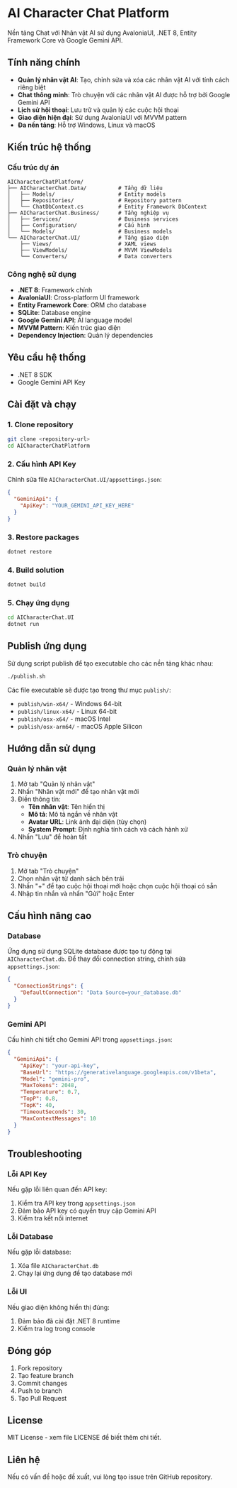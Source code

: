 # AI Character Chat Platform

Nền tảng Chat với Nhân vật AI sử dụng AvaloniaUI, .NET 8, Entity Framework Core và Google Gemini API.

## Tính năng chính

- **Quản lý nhân vật AI**: Tạo, chỉnh sửa và xóa các nhân vật AI với tính cách riêng biệt
- **Chat thông minh**: Trò chuyện với các nhân vật AI được hỗ trợ bởi Google Gemini API
- **Lịch sử hội thoại**: Lưu trữ và quản lý các cuộc hội thoại
- **Giao diện hiện đại**: Sử dụng AvaloniaUI với MVVM pattern
- **Đa nền tảng**: Hỗ trợ Windows, Linux và macOS

## Kiến trúc hệ thống

### Cấu trúc dự án

```
AICharacterChatPlatform/
├── AICharacterChat.Data/          # Tầng dữ liệu
│   ├── Models/                    # Entity models
│   ├── Repositories/              # Repository pattern
│   └── ChatDbContext.cs           # Entity Framework DbContext
├── AICharacterChat.Business/      # Tầng nghiệp vụ
│   ├── Services/                  # Business services
│   ├── Configuration/             # Cấu hình
│   └── Models/                    # Business models
└── AICharacterChat.UI/            # Tầng giao diện
    ├── Views/                     # XAML views
    ├── ViewModels/                # MVVM ViewModels
    └── Converters/                # Data converters
```

### Công nghệ sử dụng

- **.NET 8**: Framework chính
- **AvaloniaUI**: Cross-platform UI framework
- **Entity Framework Core**: ORM cho database
- **SQLite**: Database engine
- **Google Gemini API**: AI language model
- **MVVM Pattern**: Kiến trúc giao diện
- **Dependency Injection**: Quản lý dependencies

## Yêu cầu hệ thống

- .NET 8 SDK
- Google Gemini API Key

## Cài đặt và chạy

### 1. Clone repository

```bash
git clone <repository-url>
cd AICharacterChatPlatform
```

### 2. Cấu hình API Key

Chỉnh sửa file `AICharacterChat.UI/appsettings.json`:

```json
{
  "GeminiApi": {
    "ApiKey": "YOUR_GEMINI_API_KEY_HERE"
  }
}
```

### 3. Restore packages

```bash
dotnet restore
```

### 4. Build solution

```bash
dotnet build
```

### 5. Chạy ứng dụng

```bash
cd AICharacterChat.UI
dotnet run
```

## Publish ứng dụng

Sử dụng script publish để tạo executable cho các nền tảng khác nhau:

```bash
./publish.sh
```

Các file executable sẽ được tạo trong thư mục `publish/`:
- `publish/win-x64/` - Windows 64-bit
- `publish/linux-x64/` - Linux 64-bit  
- `publish/osx-x64/` - macOS Intel
- `publish/osx-arm64/` - macOS Apple Silicon

## Hướng dẫn sử dụng

### Quản lý nhân vật

1. Mở tab "Quản lý nhân vật"
2. Nhấn "Nhân vật mới" để tạo nhân vật mới
3. Điền thông tin:
   - **Tên nhân vật**: Tên hiển thị
   - **Mô tả**: Mô tả ngắn về nhân vật
   - **Avatar URL**: Link ảnh đại diện (tùy chọn)
   - **System Prompt**: Định nghĩa tính cách và cách hành xử
4. Nhấn "Lưu" để hoàn tất

### Trò chuyện

1. Mở tab "Trò chuyện"
2. Chọn nhân vật từ danh sách bên trái
3. Nhấn "+" để tạo cuộc hội thoại mới hoặc chọn cuộc hội thoại có sẵn
4. Nhập tin nhắn và nhấn "Gửi" hoặc Enter

## Cấu hình nâng cao

### Database

Ứng dụng sử dụng SQLite database được tạo tự động tại `AICharacterChat.db`. Để thay đổi connection string, chỉnh sửa `appsettings.json`:

```json
{
  "ConnectionStrings": {
    "DefaultConnection": "Data Source=your_database.db"
  }
}
```

### Gemini API

Cấu hình chi tiết cho Gemini API trong `appsettings.json`:

```json
{
  "GeminiApi": {
    "ApiKey": "your-api-key",
    "BaseUrl": "https://generativelanguage.googleapis.com/v1beta",
    "Model": "gemini-pro",
    "MaxTokens": 2048,
    "Temperature": 0.7,
    "TopP": 0.8,
    "TopK": 40,
    "TimeoutSeconds": 30,
    "MaxContextMessages": 10
  }
}
```

## Troubleshooting

### Lỗi API Key

Nếu gặp lỗi liên quan đến API key:
1. Kiểm tra API key trong `appsettings.json`
2. Đảm bảo API key có quyền truy cập Gemini API
3. Kiểm tra kết nối internet

### Lỗi Database

Nếu gặp lỗi database:
1. Xóa file `AICharacterChat.db`
2. Chạy lại ứng dụng để tạo database mới

### Lỗi UI

Nếu giao diện không hiển thị đúng:
1. Đảm bảo đã cài đặt .NET 8 runtime
2. Kiểm tra log trong console

## Đóng góp

1. Fork repository
2. Tạo feature branch
3. Commit changes
4. Push to branch
5. Tạo Pull Request

## License

MIT License - xem file LICENSE để biết thêm chi tiết.

## Liên hệ

Nếu có vấn đề hoặc đề xuất, vui lòng tạo issue trên GitHub repository.


